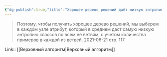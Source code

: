 ```yaml
---
{"dg-publish":true,"title":"Хорошее дерево решений даёт низкую энтропию","tags":["quotes"],"date":"2021-06-21T20:45:00+04:00","modified_at":"2023-01-08T20:44:41+04:00","permalink":"/quotes/202106212045/","dgHomeLink":false,"dgPassFrontmatter":true}
---
```



> Поэтому, чтобы получить хорошее дерево решений, мы выберем в каждом узле атрибут, который в среднем даст самую низкую энтропию классов по всем ее ветвям, с учетом количества примеров в каждой из ветвей.
	2021-06-21 стр. 117

Link:: [[Верховный алгоритм|Верховный алгоритм]]
